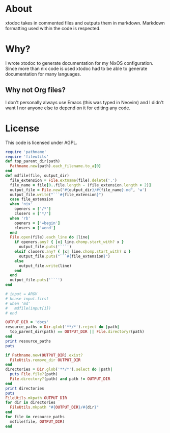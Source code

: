 ```rb#! /usr/bin/env ruby
```
  # About
  xtodoc takes in commented files and outputs them in markdown. Markdown formatting used
  within the code is respected.

  # Why?
  I wrote xtodoc to generate documentation for my NixOS configuration. Since more than
  nix code is used xtodoc had to be able to generate documentation for many
  languages.
  ## Why not Org files?
  I don't personally always use Emacs (this was typed in Neovim) and I didn't want I nor
  anyone else to depend on it for editing any code.

  # License
  This code is licensed under AGPL.
```rb
require 'pathname'
require 'fileutils'
def top_parent_dir(path)
  Pathname.new(path).each_filename.to_a[0]
end
def mdfile(file, output_dir)
  file_extension = File.extname(file).delete('.')
  file_name = file[0..file.length - (file_extension.length + 2)]
  output_file = File.new("#{output_dir}/#{file_name}.md", 'w')
  output_file.write("```#{file_extension}")
  case file_extension
  when 'nix'
    openers = ['/*']
    closers = ['*/']
  when 'rb'
    openers = ['=begin']
    closers = ['=end']
  end
  File.open(file).each_line do |line|
    if openers.any? { |x| line.chomp.start_with? x }
      output_file.puts('```')
    elsif closers.any? { |x| line.chomp.start_with? x }
      output_file.puts("```#{file_extension}")
    else
      output_file.write(line)
    end
  end
  output_file.puts('```')
end

# input = ARGV
# kcase input.first
# when 'md'
#   mdfile(input[1])
# end

OUTPUT_DIR = 'docs'
resource_paths = Dir.glob('**/*').reject do |path|
  top_parent_dir(path) == OUTPUT_DIR || File.directory?(path)
end
print resource_paths
puts

if Pathname.new(OUTPUT_DIR).exist?
  FileUtils.remove_dir OUTPUT_DIR
end
directories = Dir.glob('**/*').select do |path|
  puts File.file?(path)
  File.directory?(path) and path != OUTPUT_DIR
end
print directories
puts
FileUtils.mkpath OUTPUT_DIR
for dir in directories
  FileUtils.mkpath "#{OUTPUT_DIR}/#{dir}"
end
for file in resource_paths
  mdfile(file, OUTPUT_DIR)
end
```
